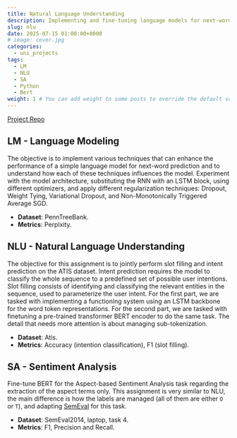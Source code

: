 ```yaml
---
title: Natural Language Understanding
description: Implementing and fine-tuning language models for next-word prediction, slot filling, intent prediction, and sentiment analysis.
slug: nlu
date: 2025-07-15 01:00:00+0000
# image: cover.jpg
categories:
  - uni_projects
tags:
  - LM
  - NLU
  - SA
  - Python
  - Bert
weight: 1 # You can add weight to some posts to override the default sorting (date descending)
---
```


[Project Repo](https://github.com/sa1g/natural-language-understanding)

## LM - Language Modeling

The objective is to implement various techniques that can enhance the performance of a simple language model for next-word prediction and to understand how each of these techniques influences the model. Experiment with the model architecture, substituting the RNN with an LSTM block, using different optimizers, and apply different regularization techniques: Dropout, Weight Tying, Variational Dropout, and Non-Monotonically Triggered Average SGD.

- **Dataset**: PennTreeBank.
- **Metrics**: Perplxity.

## NLU - Natural Language Understanding

The objective for this assignment is to jointly perform slot filling and intent prediction on the ATIS dataset. Intent prediction requires the model to classify the whole sequence to a predefined set of possible user intentions. Slot filling consists of identifying and classifying the relevant entities in the sequence, used to parameterize the user intent. For the first part, we are tasked with implementing a functioning system using an LSTM backbone for the word token representations. For the second part, we are tasked with finetuning a pre-trained transformer BERT encoder to do the same task. The detail that needs more attention is about managing sub-tokenization.

- **Dataset**: Atis.
- **Metrics**: Accuracy (intention classification), F1 (slot filling).

## SA - Sentiment Analysis

Fine-tune BERT for the Aspect-based Sentiment Analysis task regarding the extraction of the aspect terms only. This assignment is very similar to NLU, the main difference is how the labels are managed (all of them are either `O` or `T`), and adapting [SemEval](https://github.com/lixin4ever/E2E-TBSA/blob/master/evals.py) for this task.

- **Dataset**: SemEval2014, laptop, task 4.
- **Metrics**: F1, Precision and Recall.
